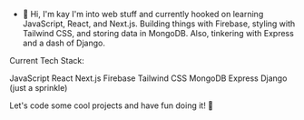 - 👋 Hi, I'm kay
 I'm into web stuff and currently hooked on learning JavaScript, React, and Next.js. Building things with Firebase, styling with Tailwind CSS, and storing data in MongoDB. Also, tinkering with Express and a dash of Django.

Current Tech Stack:

JavaScript
React
Next.js
Firebase
Tailwind CSS
MongoDB
Express
Django (just a sprinkle)

Let's code some cool projects and have fun doing it! 🚀
